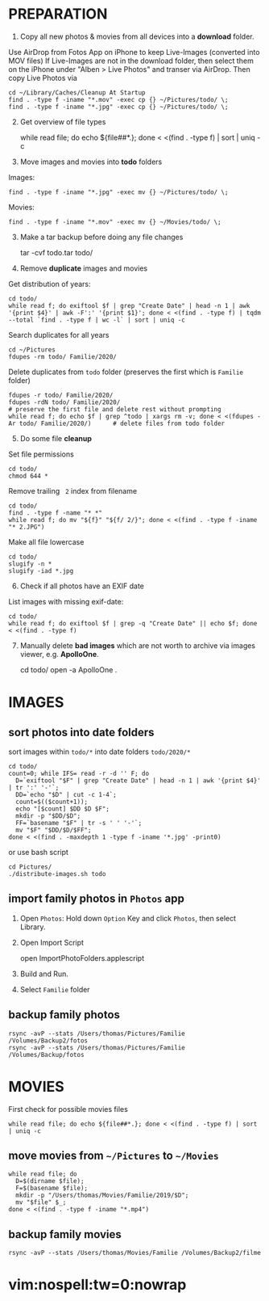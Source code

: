 
# PREPARATION

1. Copy all new photos & movies from all devices into a **download** folder. 

  Use AirDrop from Fotos App on iPhone to keep Live-Images (converted into MOV files)
  If Live-Images are not in the download folder, then select them on the iPhone under "Alben > Live Photos" and
  transer via AirDrop. Then copy Live Photos via

    cd ~/Library/Caches/Cleanup At Startup
    find . -type f -iname "*.mov" -exec cp {} ~/Pictures/todo/ \;
    find . -type f -iname "*.jpg" -exec cp {} ~/Pictures/todo/ \;

2. Get overview of file types

    while read file; do echo ${file##*.}; done < <(find . -type f) | sort | uniq -c

3. Move images and movies into **todo** folders

  Images:

    find . -type f -iname "*.jpg" -exec mv {} ~/Pictures/todo/ \;

  Movies:

    find . -type f -iname "*.mov" -exec mv {} ~/Movies/todo/ \;

3. Make a tar backup before doing any file changes

    tar -cvf todo.tar todo/

4. Remove **duplicate** images and movies

  Get distribution of years:

    cd todo/
    while read f; do exiftool $f | grep "Create Date" | head -n 1 | awk '{print $4}' | awk -F':' '{print $1}'; done < <(find . -type f) | tqdm --total `find . -type f | wc -l` | sort | uniq -c

  Search duplicates for all years

    cd ~/Pictures
    fdupes -rm todo/ Familie/2020/

  Delete duplicates from `todo` folder (preserves the first which is `Familie` folder)

    fdupes -r todo/ Familie/2020/
    fdupes -rdN todo/ Familie/2020/                                                                    # preserve the first file and delete rest without prompting
    while read f; do echo $f | grep ^todo | xargs rm -v; done < <(fdupes -Ar todo/ Familie/2020/)      # delete files from todo folder

5. Do some file **cleanup**

  Set file permissions

    cd todo/
    chmod 644 *

  Remove trailing ` 2` index from filename

    cd todo/
    find . -type f -name "* *"
    while read f; do mv "${f}" "${f/ 2/}"; done < <(find . -type f -iname "* 2.JPG")

  Make all file lowercase

    cd todo/
    slugify -n *
    slugify -iad *.jpg

6. Check if all photos have an EXIF date

  List images with missing exif-date:

    cd todo/
    while read f; do exiftool $f | grep -q "Create Date" || echo $f; done < <(find . -type f)

7. Manually delete **bad images** which are not worth to archive via images viewer, e.g. **ApolloOne**.

    cd todo/
    open -a ApolloOne .

# IMAGES

## sort photos into date folders

  sort images within `todo/*` into date folders `todo/2020/*`

    cd todo/
    count=0; while IFS= read -r -d '' F; do
      D=`exiftool "$F" | grep "Create Date" | head -n 1 | awk '{print $4}' | tr ':' '-'`;
      DD=`echo "$D" | cut -c 1-4`;
      count=$(($count+1));
      echo "[$count] $DD $D $F";
      mkdir -p "$DD/$D";
      FF=`basename "$F" | tr -s ' ' '-'`;
      mv "$F" "$DD/$D/$FF";
    done < <(find . -maxdepth 1 -type f -iname '*.jpg' -print0)

  or use bash script

    cd Pictures/
    ./distribute-images.sh todo

## import family photos in `Photos` app

1. Open `Photos`: Hold down `Option` Key and click `Photos`, then select Library.

2. Open Import Script

    open ImportPhotoFolders.applescript

3. Build and Run.

4. Select `Familie` folder

## backup family photos

    rsync -avP --stats /Users/thomas/Pictures/Familie /Volumes/Backup2/fotos
    rsync -avP --stats /Users/thomas/Pictures/Familie /Volumes/Backup/fotos



# MOVIES

First check for possible movies files

    while read file; do echo ${file##*.}; done < <(find . -type f) | sort | uniq -c

## move movies from `~/Pictures` to `~/Movies`

    while read file; do
      D=$(dirname $file);
      F=$(basename $file);
      mkdir -p "/Users/thomas/Movies/Familie/2019/$D";
      mv "$file" $_;
    done < <(find . -type f -iname "*.mp4")

## backup family movies

    rsync -avP --stats /Users/thomas/Movies/Familie /Volumes/Backup2/filme



# vim:nospell:tw=0:nowrap
